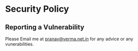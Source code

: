 # Security Policy

## Reporting a Vulnerability

Please Email me at pranav@verma.net.in for any advice or any vunerabilities.
